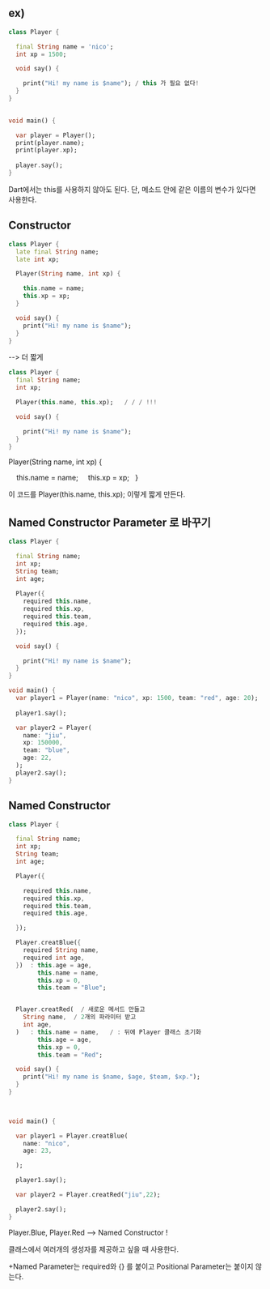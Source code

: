 
## ex)
```dart
class Player {

  final String name = 'nico';
  int xp = 1500;

  void say() {

    print("Hi! my name is $name"); / this 가 필요 없다!
  }
}

  
void main() {

  var player = Player();
  print(player.name);
  print(player.xp);
  
  player.say();
}
```

Dart에서는 this를 사용하지 않아도 된다. 
단, 메소드 안에 같은 이름의 변수가 있다면 사용한다.  
## Constructor

```dart
class Player {
  late final String name;
  late int xp;

  Player(String name, int xp) {

    this.name = name;
    this.xp = xp;
  }

  void say() {
    print("Hi! my name is $name");
  }
}
```

--> 더 짧게

```dart
class Player {
  final String name;
  int xp;

  Player(this.name, this.xp);   / / / !!!

  void say() {

    print("Hi! my name is $name");
  }
}
```

Player(String name, int xp) {

    this.name = name;
    this.xp = xp;
  }

이 코드를 Player(this.name, this.xp); 이렇게 짧게 만든다.

## Named Constructor Parameter 로 바꾸기

```dart
class Player {

  final String name;
  int xp;
  String team;
  int age;
  
  Player({
    required this.name,
    required this.xp,
    required this.team,
    required this.age,
  });

  void say() {

    print("Hi! my name is $name");
  }
}

void main() {
  var player1 = Player(name: "nico", xp: 1500, team: "red", age: 20);
  
  player1.say();

  var player2 = Player(
    name: "jiu",
    xp: 150000,
    team: "blue",
    age: 22,
  );
  player2.say();
}
```



## Named Constructor

```dart
class Player {

  final String name;
  int xp;
  String team;
  int age;

  Player({

    required this.name,
    required this.xp,
    required this.team,
    required this.age,

  });

  Player.creatBlue({
    required String name,
    required int age,
  })  : this.age = age,
        this.name = name,
        this.xp = 0,
        this.team = "Blue";


  Player.creatRed(  / 새로운 메서드 만들고
    String name,  / 2개의 파라미터 받고
    int age,
  )   : this.name = name,   / : 뒤에 Player 클래스 초기화
        this.age = age,
        this.xp = 0,
        this.team = "Red";

  void say() {
    print("Hi! my name is $name, $age, $team, $xp.");
  }
}

  

void main() {

  var player1 = Player.creatBlue(
    name: "nico",
    age: 23,

  );

  player1.say();

  var player2 = Player.creatRed("jiu",22);

  player2.say();
}
```


Player.Blue, Player.Red --> Named Constructor !

클래스에서 여러개의 생성자를 제공하고 싶을 때 사용한다. 

+Named Parameter는 required와 {} 를 붙이고
Positional Parameter는 붙이지 않는다. 

